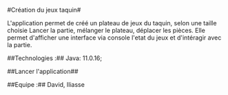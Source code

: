 #Création du jeux taquin#

L'application permet de créé un plateau de jeux du taquin, selon une taille choisie
Lancer la partie, mélanger le plateau, déplacer les pièces.
Elle permet d'afficher une interface via console l'etat du jeux et d'intéragir avec la partie.

##Technologies :## 
Java: 11.0.16;

##Lancer l'application##


##Equipe :## David, Iliasse